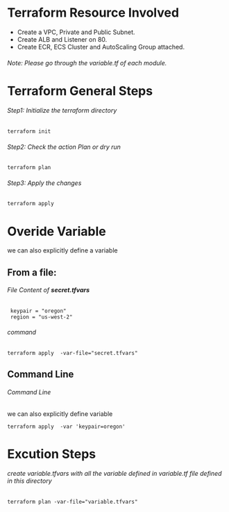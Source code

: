 # Terraform Resource Involved 
- Create a VPC, Private and Public Subnet.
- Create ALB and Listener on 80. 
- Create ECR, ECS Cluster and AutoScaling Group attached.

###### Note: Please go through the variable.tf of each module.


# Terraform General Steps
###### Step1: Initialize the terraform directory 
```
terraform init
```
###### Step2: Check the action Plan or dry run
```
terraform plan 
```
###### Step3: Apply the changes
```
terraform apply
```
# Overide Variable
we can also explicitly define a variable
## From a file:
###### File Content of **secret.tfvars**
```
 keypair = "oregon"
 region = "us-west-2"
```
###### command
```
terraform apply  -var-file="secret.tfvars"
```
## Command Line
###### Command Line
we can also explicitly define variable
```
terraform apply  -var 'keypair=oregon'
```


# Excution Steps 
###### create variable.tfvars with all the variable defined in variable.tf file defined in this directory
```
terraform plan -var-file="variable.tfvars"
```
